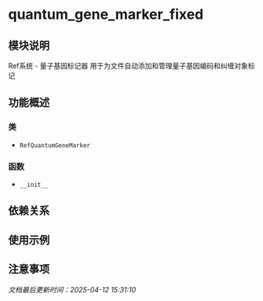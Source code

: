 # quantum_gene_marker_fixed

## 模块说明
Ref系统 - 量子基因标记器
用于为文件自动添加和管理量子基因编码和纠缠对象标记

## 功能概述

### 类

- `RefQuantumGeneMarker`

### 函数

- `__init__`

## 依赖关系

## 使用示例

## 注意事项

*文档最后更新时间：2025-04-12 15:31:10*